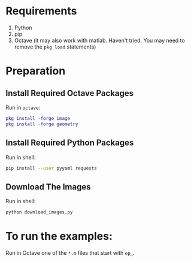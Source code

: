 Requirements
============

1. Python
1. pip
2. Octave (it may also work with matlab. Haven't tried. You may need to remove the `pkg load` statements)

Preparation
===========

Install Required Octave Packages
--------------------------------

Run in `octave`:

```matlab
pkg install -forge image
pkg install -forge geometry
```

Install Required Python Packages
--------------------------------

Run in shell:

```bash
pip install --user pyyaml requests
```

Download The Images
-------------------

Run in shell:

```bash
python download_images.py
```

To run the examples:
====================

Run in Octave one of the `*.m` files that start with `ep_`.
